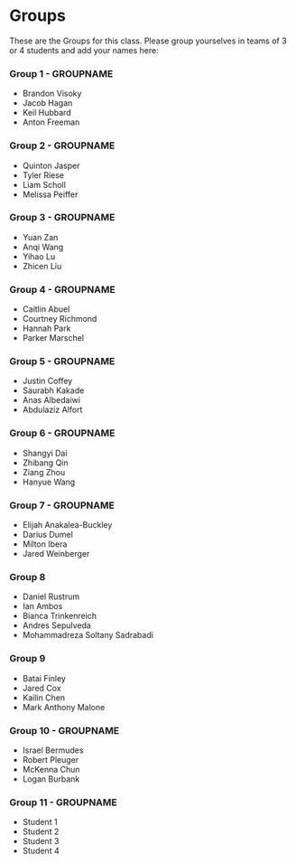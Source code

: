 # Groups

These are the Groups for this class. Please group yourselves in teams of 3 or 4 students and add your names here:

### Group 1 - GROUPNAME 
* Brandon Visoky
* Jacob Hagan
* Keil Hubbard
* Anton Freeman

### Group 2 - GROUPNAME
* Quinton Jasper
* Tyler Riese
* Liam Scholl
* Melissa Peiffer
  
### Group 3 - GROUPNAME
* Yuan Zan
* Anqi Wang
* Yihao Lu
* Zhicen Liu

### Group 4 - GROUPNAME
* Caitlin Abuel
* Courtney Richmond
* Hannah Park
* Parker Marschel

### Group 5 - GROUPNAME
* Justin Coffey
* Saurabh Kakade
* Anas Albedaiwi
* Abdulaziz Alfort

### Group 6 - GROUPNAME
* Shangyi Dai
* Zhibang Qin
* Ziang Zhou
* Hanyue Wang

### Group 7 - GROUPNAME
* Elijah Anakalea-Buckley
* Darius Dumel
* Milton Ibera
* Jared Weinberger
  
### Group 8
* Daniel Rustrum
* Ian Ambos
* Bianca Trinkenreich
* Andres Sepulveda
* Mohammadreza Soltany Sadrabadi

### Group 9 
* Batai Finley
* Jared Cox
* Kailin Chen
* Mark Anthony Malone
  
### Group 10 - GROUPNAME
* Israel Bermudes
* Robert Pleuger
* McKenna Chun
* Logan Burbank

### Group 11 - GROUPNAME
* Student 1
* Student 2
* Student 3
* Student 4

